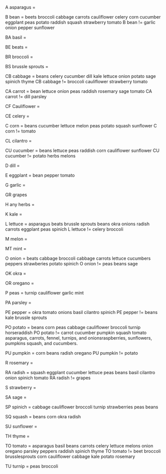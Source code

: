 A asparagus = 

B bean = beets broccoli cabbage carrots cauliflower celery corn cucumber eggplant peas potato raddish squash                            strawberry tomato
B bean != garlic onion pepper sunflower

BA basil = 

BE beats = 

BR broccoli = 

BS brussle sprouts = 

CB cabbage = beans celery cucumber dill kale lettuce onion potato sage spinich thyme
CB cabbage != broccoli cauliflower strawberry tomato

CA carrot = bean lettuce onion peas raddish rosemary sage tomato
CA carrot != dill parsley

CF Cauliflower = 

CE celery = 

C corn = beans cucumber lettuce melon peas potato squash sunflower
C corn != tomato

CL cilantro = 

CU cucumber = beans lettuce peas raddish corn cauliflower sunflower
CU cucumber != potato herbs melons

D dill = 

E eggplant = bean pepper tomato

G garlic = 

GR grapes 

H any herbs = 

K kale = 

L lettuce = asparagus beats brussle sprouts beans okra onions radish carrots eggplant peas spinich
L lettuce != celery broccoli

M melon = 

MT mint = 

O onion = beats cabbage broccoli cabbage carrots lettuce cucumbers peppers strawberies potato spinich
O onion != peas beans sage

OK okra = 

OR oregano = 

P peas = turnip cauliflower garlic mint

PA parsley = 

PE pepper = okra tomato onions basil cilantro spinich
PE pepper != beans kale brussle sprouts

PO potato = beans corn peas cabbage cauliflower broccoli turnip horseraddish
PO potato != carrot cucumber pumpkin squash tomato asparagus, carrots, fennel, turnips, and onionsraspberries, sunflowers, pumpkins squash, and cucumbers.

PU pumpkin = corn beans radish oregano
PU pumpkin != potato

R rosemary = 

RA radish = squash eggplant cucumber lettuce peas beans basil cilantro onion spinich tomato
RA radish != grapes

S strawberry = 

SA sage = 

SP spinich = cabbage cauliflower broccoli turnip strawberries peas beans

SQ squash = beans corn okra radish

<!-- SP sweet potato = okra -->

SU sunflower = 

TH thyme = 

TO tomato =  asparagus basil beans carrots celery lettuce melons onion oregano parsley peppers raddish spinich thyme
TO tomato != beet broccoli brusslesprouts corn cauliflower cabbage kale potato rosemary 

TU turnip = peas broccoli






